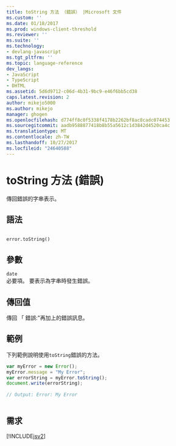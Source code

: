 ```yaml
---
title: toString 方法 （錯誤） |Microsoft 文件
ms.custom: ''
ms.date: 01/18/2017
ms.prod: windows-client-threshold
ms.reviewer: ''
ms.suite: ''
ms.technology:
- devlang-javascript
ms.tgt_pltfrm: ''
ms.topic: language-reference
dev_langs:
- JavaScript
- TypeScript
- DHTML
ms.assetid: 5d6d9712-c06d-4b31-9bc9-e46f6bb5cd38
caps.latest.revision: 2
author: mikejo5000
ms.author: mikejo
manager: ghogen
ms.openlocfilehash: d774ff8c0f5338f4178b2262bf8ac8cadc074453
ms.sourcegitcommit: aadb9588877418b8b55a5612c1d3842d4520ca4c
ms.translationtype: MT
ms.contentlocale: zh-TW
ms.lasthandoff: 10/27/2017
ms.locfileid: "24640588"
---
```

# <a name="tostring-method-error"></a>toString 方法 (錯誤)
傳回錯誤的字串表示。  
  
## <a name="syntax"></a>語法  
  
```  
  
error.toString()  
```  
  
## <a name="parameters"></a>參數  
 `date`  
 必要項。 要表示為字串時發生錯誤。  
  
## <a name="return-value"></a>傳回值  
 傳回 「 錯誤:"再加上的錯誤訊息。  
  
## <a name="example"></a>範例  
 下列範例說明使用`toString`錯誤的方法。  
  
```JavaScript  
var myError = new Error();  
myError.message = "My Error";  
var errorString = myError.toString();  
document.write(errorString);  
  
// Output: Error: My Error  
  
```  
  
## <a name="requirements"></a>需求  
 [!INCLUDE[jsv2](../../javascript/reference/includes/jsv2-md.md)]